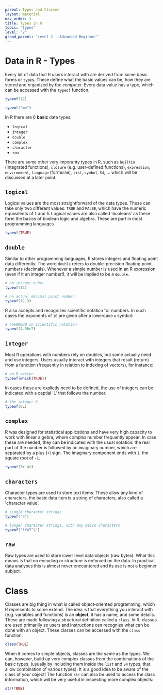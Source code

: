 ```yaml
---
parent: Types and Classes 
layout: material 
nav_order: 1
title: Types in R
topic: "types"
level: "2"
grand_parent: "Level 2 - Advanced Beginner"
---
```


# Data in R - Types

Every bit of data that R users interact with are derived from some basic forms or `type`s. These define what the basic values can be, how they are stored and organized by the computer. Every data value has a type, which can be accessed with the `typeof` function.

```R
typeof(12)
```

```R
typeof("me")
```


In R there are 6 **basic** data types: 

- `logical`
- `integer`
- `double`
- `complex`
- `character`
- `raw`


There are some other very imporanty types in R, such as `builtin` (integrated functions), `closure` (e.g. user-defined functions), `expression`, `environment`, `language` (formulae), `list`, `symbol`, `S4`, ... which will be discussed at a later point.  

## `logical`

Logical values are the most straightforward of the data types. These can take only two different values: `TRUE` and `FALSE`, which have the numeric equivalents of `1` and `0`. Logical values are also called 'booleans' as these form the basics of boolean logic and algebra. These are part in most programming languages

```R
typeof(TRUE)
```


## `double`

Similar to other programming languages, R stores integers and floating point data differently. The word `double` refers to double-precision floating point numbers (decimals). Whenever a simple number is used in an R expression (even if it an integer number!), it will be implied to be a `double`.


```R
# an integer nuber
typeof(12)
```


```R
# an actual decimal point number
typeof(12.3)
```

R also accepts and recognizes scientific notation for numbers. In such cases the exponents of `10` are given after a lowercase `e` symbol:

```R
# 45600000 in scientific notation
typeof(4.56e7)
```



## `integer`

Most R operations with numbers rely on doubles, but some actually need and use integers. Users usually interact with integers that result (return) from a function (frequently in relation to indexing of vectors), for instance:


```R
# an R vector
typeof(which(TRUE))
```


In cases these are explictly need to be defined, the use of integers can be indicated with a captial 'L' that follows the number.

```R
# the integer 6 
typeof(6L)
```


## `complex`

R was designed for statistical applications and have very high capacity to work with linear algebra, where complex number frequently appear. In case these are needed, they can be indicated with the usual notation: the real part of the number is followed by an imaginary number, which are separated by a plus (`+`) sign. The imaginary component ends with `i`, the square root of `-1`.  

```R
typeof(3+-4i)
```


## `characters`

Character types are used to store text items. These allow any kind of characters, the basic data item is a string of characters, also called a 'character value'.


```R
# single character strings
typeof("a")
```


```R
# longer character strings, with any weird characters
typeof("!fá7˘$")
```

## `raw`

Raw types are used to store lower level data objects (raw bytes). What this means is that no encoding or structure is enforced on the data. In practical data analyses this is almost never encountered and its use is not a beginner subject.

# Class

Classes are big thing in what is called object-oriented programming, which R represents to some extend. The idea is that everything you interact with (e.g. variables and functions) is an **object**, it has a name, and some details. These are made following a structural definition called a `class`. In R, classes are used primarilly so users and instructions can recognize what can be done with an object. These classes can be accessed with the `class` function:

```R
class(TRUE)
```

When it comes to simple objects, classes are the same as the types. We can, however, build up very complex classes from the combinations of the basic types, (usually by including them inside the `list` and `S4` types, that allow combination of various types). It is a good idea to be aware of the class of your object! The function `str` can also be used to access the class information, which will be very useful in inspecting more complex objects:

```R
str(TRUE)
```

